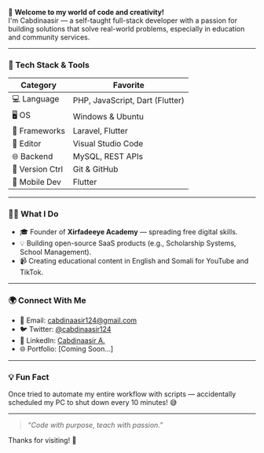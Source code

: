 
🚀 **Welcome to my world of code and creativity!**  
I'm Cabdinaasir — a self-taught full-stack developer with a passion for building solutions that solve real-world problems, especially in education and community services.

---

### 🔧 Tech Stack & Tools

| Category        | Favorite               |
|----------------|------------------------|
| 💻 Language     | PHP, JavaScript, Dart (Flutter) |
| 🖥 OS           | Windows & Ubuntu       |
| 🧠 Frameworks   | Laravel, Flutter       |
| 📝 Editor       | Visual Studio Code     |
| 🌐 Backend      | MySQL, REST APIs       |
| 🧪 Version Ctrl | Git & GitHub           |
| 📲 Mobile Dev   | Flutter                |

---

### 👨‍🏫 What I Do

- 🎓 Founder of **Xirfadeeye Academy** — spreading free digital skills.
- 💡 Building open-source SaaS products (e.g., Scholarship Systems, School Management).
- 📹 Creating educational content in English and Somali for YouTube and TikTok.

---

### 🌍 Connect With Me

- 📧 Email: cabdinaasir124@gmail.com
- 🐦 Twitter: [@cabdinaasir124](https://twitter.com/cabdinaasir124)
- 💼 LinkedIn: [Cabdinaasir A.](https://www.linkedin.com/in/cabdinaasir124)
- 🌐 Portfolio: [Coming Soon…]

---

### 💡 Fun Fact

Once tried to automate my entire workflow with scripts — accidentally scheduled my PC to shut down every 10 minutes! 😅

---

> _“Code with purpose, teach with passion.”_

Thanks for visiting! 🚀
